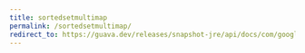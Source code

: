 ```yaml
---
title: sortedsetmultimap
permalink: /sortedsetmultimap/
redirect_to: https://guava.dev/releases/snapshot-jre/api/docs/com/google/common/collect/SortedSetMultimap.html
---
```

